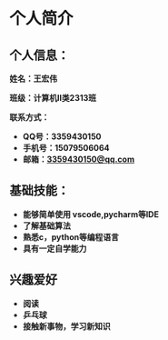 # 个人简介



## 个人信息：

**姓名：王宏伟**

**班级：计算机Ⅱ类2313班**

**联系方式：**

* **QQ号：3359430150**
* **手机号：15079506064**
* **邮箱：3359430150@qq.com**



## 基础技能：

* **能够简单使用 vscode,pycharm等IDE**
* **了解基础算法**
* **熟悉c，python等编程语言**
* **具有一定自学能力**



## 兴趣爱好

* **阅读**
* **乒乓球**
* **接触新事物，学习新知识**